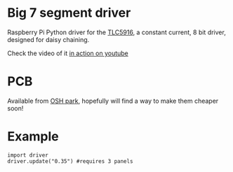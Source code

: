# Big 7 segment driver

Raspberry Pi Python driver for the [TLC5916](http://www.ti.com/product/tlc5916), a constant current, 8 bit driver, designed for daisy chaining.

Check the video of it [in action on youtube](http://youtu.be/0-mJzARANds)

# PCB

Available from [OSH park](http://oshpark.com/shared_projects/hZyNfTTa), hopefully will find a way to make them cheaper soon!

# Example

    import driver
    driver.update("0.35") #requires 3 panels

